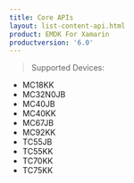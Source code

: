```yaml
---
title: Core APIs
layout: list-content-api.html
product: EMDK For Xamarin
productversion: '6.0'
---
```


>Supported Devices:
* MC18KK
* MC32N0JB
* MC40JB
* MC40KK
* MC67JB
* MC92KK
* TC55JB
* TC55KK
* TC70KK
* TC75KK















